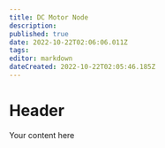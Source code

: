 ```yaml
---
title: DC Motor Node
description: 
published: true
date: 2022-10-22T02:06:06.011Z
tags: 
editor: markdown
dateCreated: 2022-10-22T02:05:46.185Z
---
```


# Header
Your content here